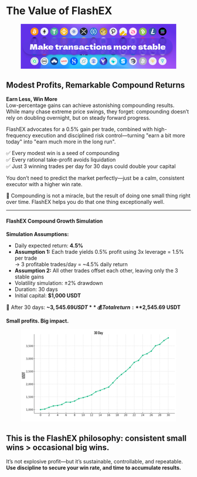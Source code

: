 # The Value of FlashEX

<figure><img src="../.gitbook/assets/Thumbnail.png" alt=""><figcaption></figcaption></figure>

## Modest Profits, Remarkable Compound Returns

**Earn Less, Win More**\
Low-percentage gains can achieve astonishing compounding results.\
While many chase extreme price swings, they forget: compounding doesn’t rely on doubling overnight, but on steady forward progress.

FlashEX advocates for a 0.5% gain per trade, combined with high-frequency execution and disciplined risk control—turning "earn a bit more today" into "earn much more in the long run".

✅ Every modest win is a seed of compounding\
✅ Every rational take-profit avoids liquidation\
✅ Just 3 winning trades per day for 30 days could double your capital

You don’t need to predict the market perfectly—just be a calm, consistent executor with a higher win rate.

📌 Compounding is not a miracle, but the result of doing one small thing right over time. FlashEX helps you do that one thing exceptionally well.

***

#### FlashEX Compound Growth Simulation

**Simulation Assumptions:**

* Daily expected return: **4.5%**
* **Assumption 1:** Each trade yields 0.5% profit using 3x leverage = 1.5% per trade\
  → 3 profitable trades/day = \~4.5% daily return
* **Assumption 2:** All other trades offset each other, leaving only the 3 stable gains
* Volatility simulation: ±2% drawdown
* Duration: 30 days
* Initial capital: **$1,000 USDT**

📅 After 30 days: **\~$3,545.69 USDT**\
💰 Total return: **$2,545.69 USDT**

**Small profits. Big impact.**

<figure><img src="../.gitbook/assets/R.jpg" alt=""><figcaption></figcaption></figure>

## This is the FlashEX philosophy: consistent small wins > occasional big wins.

It’s not explosive profit—but it’s sustainable, controllable, and repeatable.\
**Use discipline to secure your win rate, and time to accumulate results.**
